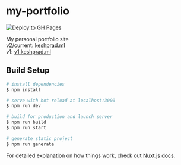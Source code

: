 # my-portfolio

[![Deploy to GH Pages](https://github.com/keshprad/my-portfolio/actions/workflows/cd.yml/badge.svg)](https://github.com/keshprad/my-portfolio/actions/workflows/cd.yml)

My personal portfolio site  
v2/current: [keshprad.ml](https://keshprad.ml)  
v1: [v1.keshprad.ml](https://v1.keshprad.ml/)

## Build Setup

```bash
# install dependencies
$ npm install

# serve with hot reload at localhost:3000
$ npm run dev

# build for production and launch server
$ npm run build
$ npm run start

# generate static project
$ npm run generate
```

For detailed explanation on how things work, check out [Nuxt.js docs](https://nuxtjs.org).

